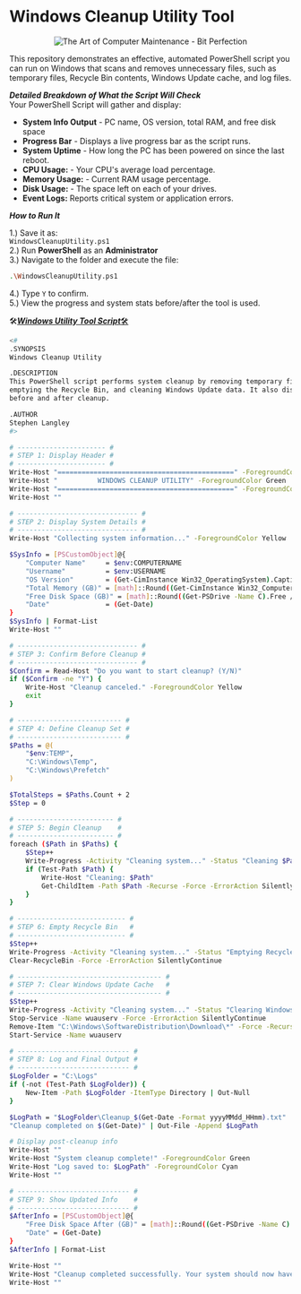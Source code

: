 <h1>Windows Cleanup Utility Tool</h1>
<p align="center">
<img src="https://bitperfection.com/wp-content/uploads/2020/08/Computer-Maintenance-New.jpg" alt="The Art of Computer Maintenance - Bit Perfection"/>
</p>  

This repository demonstrates an effective, automated PowerShell script you can run on Windows that scans and removes unnecessary files, such as temporary files, Recycle Bin contents, Windows Update cache, and log files.

***Detailed Breakdown of What the Script Will Check***  
Your PowerShell Script will gather and display:  
- **System Info Output** - PC name, OS version, total RAM, and free disk space
- **Progress Bar** - Displays a live progress bar as the script runs.
- **System Uptime** - How long the PC has been powered on since the last reboot.
- **CPU Usage:** - Your CPU's average load percentage.
- **Memory Usage:** - Current RAM usage percentage.
- **Disk Usage:** - The space left on each of your drives.
- **Event Logs:** Reports critical system or application errors.

***How to Run It***  

1.) Save it as:   
`WindowsCleanupUtility.ps1`   
2.) Run **PowerShell** as an **Administrator**   
3.) Navigate to the folder and execute the file:  
```bash
.\WindowsCleanupUtility.ps1
```
4.) Type `Y` to confirm.   
5.) View the progress and system stats before/after the tool is used.

🛠️<ins>***Windows Utility Tool Script***<ins>🛠️

```bash
<#
.SYNOPSIS
Windows Cleanup Utility

.DESCRIPTION
This PowerShell script performs system cleanup by removing temporary files, clearing caches,
emptying the Recycle Bin, and cleaning Windows Update data. It also displays system information
before and after cleanup.

.AUTHOR
Stephen Langley
#>

# ---------------------- #
# STEP 1: Display Header #
# ---------------------- #
Write-Host "============================================" -ForegroundColor Cyan
Write-Host "          WINDOWS CLEANUP UTILITY" -ForegroundColor Green
Write-Host "============================================" -ForegroundColor Cyan
Write-Host ""

# ------------------------------ #
# STEP 2: Display System Details #
# ------------------------------ #
Write-Host "Collecting system information..." -ForegroundColor Yellow

$SysInfo = [PSCustomObject]@{
    "Computer Name"     = $env:COMPUTERNAME
    "Username"          = $env:USERNAME
    "OS Version"        = (Get-CimInstance Win32_OperatingSystem).Caption
    "Total Memory (GB)" = [math]::Round((Get-CimInstance Win32_ComputerSystem).TotalPhysicalMemory / 1GB, 2)
    "Free Disk Space (GB)" = [math]::Round((Get-PSDrive -Name C).Free / 1GB, 2)
    "Date"              = (Get-Date)
}
$SysInfo | Format-List
Write-Host ""

# ------------------------------ #
# STEP 3: Confirm Before Cleanup #
# ------------------------------ #
$Confirm = Read-Host "Do you want to start cleanup? (Y/N)"
if ($Confirm -ne "Y") {
    Write-Host "Cleanup canceled." -ForegroundColor Yellow
    exit
}

# -------------------------- #
# STEP 4: Define Cleanup Set #
# -------------------------- #
$Paths = @(
    "$env:TEMP",
    "C:\Windows\Temp",
    "C:\Windows\Prefetch"
)

$TotalSteps = $Paths.Count + 2
$Step = 0

# ------------------------ #
# STEP 5: Begin Cleanup    #
# ------------------------ #
foreach ($Path in $Paths) {
    $Step++
    Write-Progress -Activity "Cleaning system..." -Status "Cleaning $Path" -PercentComplete (($Step / $TotalSteps) * 100)
    if (Test-Path $Path) {
        Write-Host "Cleaning: $Path"
        Get-ChildItem -Path $Path -Recurse -Force -ErrorAction SilentlyContinue | Remove-Item -Force -Recurse -ErrorAction SilentlyContinue
    }
}

# --------------------------- #
# STEP 6: Empty Recycle Bin   #
# --------------------------- #
$Step++
Write-Progress -Activity "Cleaning system..." -Status "Emptying Recycle Bin..." -PercentComplete (($Step / $TotalSteps) * 100)
Clear-RecycleBin -Force -ErrorAction SilentlyContinue

# ------------------------------------ #
# STEP 7: Clear Windows Update Cache   #
# ------------------------------------ #
$Step++
Write-Progress -Activity "Cleaning system..." -Status "Clearing Windows Update Cache..." -PercentComplete (($Step / $TotalSteps) * 100)
Stop-Service -Name wuauserv -Force -ErrorAction SilentlyContinue
Remove-Item "C:\Windows\SoftwareDistribution\Download\*" -Force -Recurse -ErrorAction SilentlyContinue
Start-Service -Name wuauserv

# ---------------------------- #
# STEP 8: Log and Final Output #
# ---------------------------- #
$LogFolder = "C:\Logs"
if (-not (Test-Path $LogFolder)) {
    New-Item -Path $LogFolder -ItemType Directory | Out-Null
}

$LogPath = "$LogFolder\Cleanup_$(Get-Date -Format yyyyMMdd_HHmm).txt"
"Cleanup completed on $(Get-Date)" | Out-File -Append $LogPath

# Display post-cleanup info
Write-Host ""
Write-Host "System cleanup complete!" -ForegroundColor Green
Write-Host "Log saved to: $LogPath" -ForegroundColor Cyan
Write-Host ""

# ---------------------------- #
# STEP 9: Show Updated Info    #
# ---------------------------- #
$AfterInfo = [PSCustomObject]@{
    "Free Disk Space After (GB)" = [math]::Round((Get-PSDrive -Name C).Free / 1GB, 2)
    "Date" = (Get-Date)
}
$AfterInfo | Format-List

Write-Host ""
Write-Host "Cleanup completed successfully. Your system should now have improved performance." -ForegroundColor Green
Write-Host ""
```
